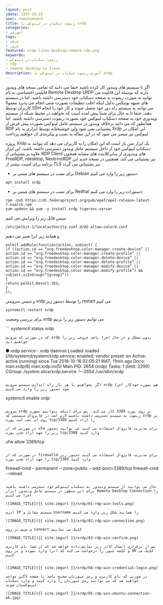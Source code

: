 ```yaml
---
layout: post  
jdate: 1397-10-23
user: rmasoumvand
title: ریموت دسکتاپ در لینوکس با xrdp 
categories:
- آموزشی
tags:
- شبکه
- سرور
featured: xrdp-linux-desktop-remote-rdp.png
keywords:
- ریموت دسکتاپ در لینوکس
- rdp
- remote desktop in linux
description: آموزش ریموت دسکتاپ در لینوکس با xrdp
---
```


اگر با سیستم های ویندوز کار کرده باشید حتما می دانید که تمامی نسخه های ویندوز قابلیتی اختصاصی به نام Remote Desktop یاRDP دارند که بوسیله این قابلیت می توانید به صورت ریموت به صفحه دسکتاپ خود دسترسی داشته باشید.
اما در سیستم های شبهه یونیکس بدلیل اینکه اغلب تنظیمات بصورت متنی انجام می پذیرد معمولا کاربران توسظ SSH می توانند به سیستم راه دور خود متصل شوند و کار خود را انجام دهند. 
حتما تا به حال برای شما پیش امده است که بخواهید در محیط شبکه از سیستم ویندوزی خود به صفحه دسکتاپ لینوکس خود بصورت ریموت دسترسی داشته باشید. اما همانطور که می دانید برخلاف ویندوز در سیستم عامل لینوکس بصورت پیش فرض ار RDP پشتیبانی نمی شود ولی خوشبختانه توسط ابزاری به نام Xrdp این امکان در لینوکس نیز میسر می شود که در این مقاله به نصب و پیکربندی ان خواهیم پرداخت

پروژه Xrdp یک ابزار متن باز است که این امکان را به کاربران می دهد که بتوانند به دسکتاپ لینوکس خود از داخل سیستم عامل ویندوز دسترسی داشته باشند. این ابزار علاوه بر پشتیبانی از RDP Client های ویندوزی از سایرکلاینت های مشابه همچون FreeRDP, rdesktop, NeutrinoRDP نیز پشتیبانی می کند. همچنین در نسخه جدید این برنامه برای امنیت بیشتر از TLS نیز پشتیبانی می گردد.

- برای نصب در سیستم های مبتنی بر Debian دستور زیر را وارد می کنیم:

```
apt install xrdp
```

- برای نصب در سیستم های مبتنی بر Redhat دستورات زیر را وارد می کنیم:

```
rpm -Uvh https://dl.fedoraproject.org/pub/epel/epel-release-latest-7.noarch.rpm
yum update && yum -y install xrdp tigervnc-server
```
سپس فایل زیر را ویرایش می کنیم

```
/etc/polkit-1/localauthority.conf.d/02-allow-colord.conf 
```

و همانند زیر انرا تغییر می دهیم

```
polkit.addRule(function(action, subject) {
if ((action.id == “org.freedesktop.color-manager.create-device” || action.id == “org.freedesktop.color-manager.create-profile” || action.id == “org.freedesktop.color-manager.delete-device” || action.id == “org.freedesktop.color-manager.delete-profile” || action.id == “org.freedesktop.color-manager.modify-device” || action.id == “org.freedesktop.color-manager.modify-profile”) && subject.isInGroup(“{group}”))
{
return polkit.Result.YES;
}
});
```

و سپس سرویس xrdp را توسط دستور زیر restart می کنیم

```
systemctl restart xrdp
```
برای بررسی وضعیت xrdp می توانیم دستور زیر را بزنیم

‍‍‍‍‍```
systemctl status xrdp
```
که در صورتی که سرویس xrdp بدون مشکل و در حال اجرا باشد خروجی زیر را خواهیم دید

```
● xrdp.service - xrdp daemon
   Loaded: loaded (/lib/systemd/system/xrdp.service; enabled; vendor preset: en
   Active: active (running) since Tue 2018-10-16 02:05:21 WAT; 11min ago
     Docs: man:xrdp(8)
           man:xrdp.ini(5)
 Main PID: 2654 (xrdp)
    Tasks: 1 (limit: 2290)
   CGroup: /system.slice/xrdp.service
           └─2654 /usr/sbin/xrdp
```

اگر بخواهیم با هر باز راه اندازی سیستم سرویس xrdp هم بصورت خودکار اجرا شود دستور زیر را وارد می کنیم

```
systemctl enable xrdp
```

سرویس xrdp بر روی پورت 3389 کار می کند. پس برای اینکه بتوانیم بصورت ریموت به سیستم دسترسی داشته باشیم لازم است در فایروال سیستمی که xrdp بر روی ان نصب است پورت tcp/3389 را ازاد کنیم

در صورتی که از ufw برای مدیریت فایروال استفاده می کنید می توانید دستور زیر را جهت ازاد شدن پورت tcp/3389 وارد کنید

```
ufw allow 3389/tcp
```

در صورتی که از firewalld برای مدیریت فایروال استفاده می کنید دستور زیر را جهت ازاد شدن پورت tcp/3389 وارد کنید

```
firewall-cmd --permanent --zone=public --add-port=3389/tcp
firewall-cmd --reload
```

حال می توانید از سیستم ویندوز به دسکتاپ لینوکس خود دسترسی داشته باشید.
برای این منظور در سیستم عامل ویندوز ابزار Remote Desktop Connection را اجرا می کنیم
‍‍‍
![IMAGE_TITLE]({{ site.imgurl }}/xrdp/01-rdp-win-tools.png)

ادرس IP سیستم مقابل و Username را همانند شکل زیر وارد می کنیم

![IMAGE_TITLE]({{ site.imgurl }}/xrdp/02-rdp-win-connection.png)

و سپس بر روی connect کلیک می نماییم

![IMAGE_TITLE]({{ site.imgurl }}/xrdp/03-rdp-win-confirm.png)

پس از برقراری اتصال کادر زیر نمایش داده خواهد شد که از شما نام کاربری و کلمه عبور را درخواست می کند که انرا وارد نموده و بر روی OK کلیک می کنیم


![IMAGE_TITLE]({{ site.imgurl }}/xrdp/04-rdp-win-credential-login.png)

در صورتی که نام کاربری و رمز عبورتان صحیح باشد با صفحه لاگین مواجه خواهید شد که می توانید رمز عبورتان را وارد کنید و وارد دسکتاپ لینوکستان شوید.

![IMAGE_TITLE]({{ site.imgurl }}/xrdp/05-rdp-win-ubuntu-connection-ok.jpg)
